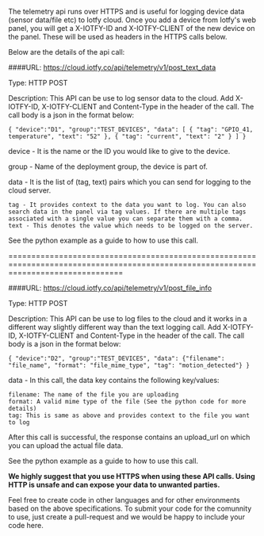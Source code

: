 The telemetry api runs over HTTPS and is useful for logging device data (sensor data/file etc) to Iotfy cloud.
Once you add a device from Iotfy's web panel, you will get a X-IOTFY-ID and X-IOTFY-CLIENT of the new device on the panel.
These will be used as headers in the HTTPS calls below.

Below are the details of the api call:

####URL: https://cloud.iotfy.co/api/telemetry/v1/post_text_data

Type: HTTP POST

Description: This API can be use to log sensor data to the cloud.
Add X-IOTFY-ID, X-IOTFY-CLIENT and Content-Type in the header of the call.
The call body is a json in the format below:

`{
    "device":"D1",
    "group":"TEST_DEVICES",
    "data": [
                {
                    "tag": "GPIO_41, temperature",
                    "text": "52"
                },
                {
                    "tag": "current",
                    "text": "2"
                }
            ]
}`

device - It is the name or the ID you would like to give to the device.

group - Name of the deployment group, the device is part of.

data - It is the list of (tag, text) pairs which you can send for logging to the cloud server.<br/>

    tag - It provides context to the data you want to log. You can also search data in the panel via tag values. If there are multiple tags associated with a single value you can separate them with a comma.
    text - This denotes the value which needs to be logged on the server.
 
See the python example as a guide to how to use this call.

=====================================================================================================================================

####URL: https://cloud.iotfy.co/api/telemetry/v1/post_file_info

Type: HTTP POST

Description: This API can be use to log files to the cloud and it works in a different way slightly different way than the text logging call. Add X-IOTFY-ID, X-IOTFY-CLIENT and Content-Type in the header of the call.
The call body is a json in the format below:

`{
    "device":"D2",
    "group":"TEST_DEVICES",
    "data": {"filename": "file_name", "format": "file_mime_type", "tag": "motion_detected"}
}`

data - In this call, the data key contains the following key/values:<br/>

    filename: The name of the file you are uploading
    format: A valid mime type of the file (See the python code for more details)
    tag: This is same as above and provides context to the file you want to log
        
After this call is successful, the response contains an upload_url on which you can upload the actual file data.

See the python example as a guide to how to use this call.

**We highly suggest that you use HTTPS when using these API calls. Using HTTP is unsafe and can expose your data to unwanted parties.**

Feel free to create code in other languages and for other environments based on the above specifications. To submit your code for the comunnity to use, just create a pull-request and we would be happy to include your code here.
